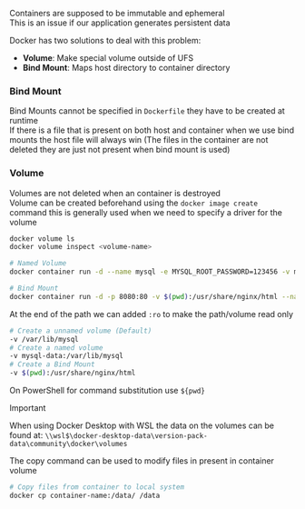 Containers are supposed to be immutable and ephemeral  
This is an issue if our application generates persistent data

Docker has two solutions to deal with this problem:

* **Volume**: Make special volume outside of UFS
* **Bind Mount**: Maps host directory to container directory

### Bind Mount

Bind Mounts cannot be specified in `Dockerfile` they have to be created at runtime  
If there is a file that is present on both host and container when we use bind mounts the host file will always win (The files in the container are not deleted they are just not present when bind mount is used)

### Volume

Volumes are not deleted when an container is destroyed  
Volume can be created beforehand using the `docker image create` command this is generally used when we need to specify a driver for the volume

````bash
docker volume ls
docker volume inspect <volume-name>

# Named Volume
docker container run -d --name mysql -e MYSQL_ROOT_PASSWORD=123456 -v mysql-data:/var/lib/mysql mysql

# Bind Mount
docker container run -d -p 8080:80 -v $(pwd):/usr/share/nginx/html --name nginx-website nginx
````

At the end of the path we can added `:ro` to make the path/volume read only

````bash
# Create a unnamed volume (Default)
-v /var/lib/mysql 
# Create a named volume
-v mysql-data:/var/lib/mysql 
# Create a Bind Mount
-v $(pwd):/usr/share/nginx/html
````

On PowerShell for command substitution use `${pwd}`

 > [!important]
 > When using Docker Desktop with WSL the data on the volumes can be found at: `\\wsl$\docker-desktop-data\version-pack-data\community\docker\volumes`

The copy command can be used to modify files in present in container volume

```bash
# Copy files from container to local system
docker cp container-name:/data/ /data
```
